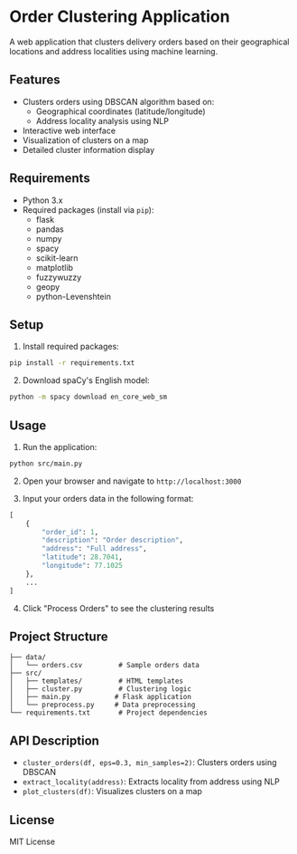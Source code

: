 # Order Clustering Application

A web application that clusters delivery orders based on their geographical locations and address localities using machine learning.

## Features

- Clusters orders using DBSCAN algorithm based on:
  - Geographical coordinates (latitude/longitude)
  - Address locality analysis using NLP
- Interactive web interface
- Visualization of clusters on a map
- Detailed cluster information display

## Requirements

- Python 3.x
- Required packages (install via `pip`):
  - flask
  - pandas
  - numpy
  - spacy
  - scikit-learn
  - matplotlib
  - fuzzywuzzy
  - geopy
  - python-Levenshtein

## Setup

1. Install required packages:
```bash
pip install -r requirements.txt
```

2. Download spaCy's English model:
```bash
python -m spacy download en_core_web_sm
```

## Usage

1. Run the application:
```bash
python src/main.py
```

2. Open your browser and navigate to `http://localhost:3000`

3. Input your orders data in the following format:
```python
[
    {
        "order_id": 1,
        "description": "Order description",
        "address": "Full address",
        "latitude": 28.7041,
        "longitude": 77.1025
    },
    ...
]
```

4. Click "Process Orders" to see the clustering results

## Project Structure

```
├── data/
│   └── orders.csv         # Sample orders data
├── src/
│   ├── templates/         # HTML templates
│   ├── cluster.py         # Clustering logic
│   ├── main.py           # Flask application
│   └── preprocess.py     # Data preprocessing
└── requirements.txt       # Project dependencies
```

## API Description

- `cluster_orders(df, eps=0.3, min_samples=2)`: Clusters orders using DBSCAN
- `extract_locality(address)`: Extracts locality from address using NLP
- `plot_clusters(df)`: Visualizes clusters on a map

## License

MIT License
